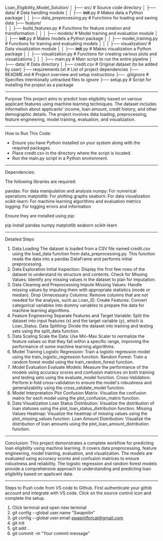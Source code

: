 
Loan_Eligibility_Model_Solution/
│
├── src/                                 # Source code directory
│   ├── data/                            # Data handling module
│   │   ├── __init__.py                  # Makes data a Python package
│   │   ├── data_preprocessing.py        # Functions for loading and saving data
    ├── feature/       
│   │   ├── build_features.py       # Functions for feature creation and transformation
│   │
│   ├── models/                          # Model training and evaluation module
│   │   ├── __init__.py                  # Makes models a Python package
│   │   ├── model_training.py            # Functions for training and evaluating models
│   │
│   ├── visualization/                   # Data visualization module
│   │   ├── __init__.py                  # Makes visualization a Python package
│   │   ├── visualization.py             # Functions for creating various plots and visualizations
│   │
│   ├── main.py                          # Main script to run the entire pipeline
│
├── data/                                # Data directory
│   ├── credit.csv                       # Original dataset (to be added by user)
├── requirements.txt                     # List of project dependencies
├── README.md                            # Project overview and setup instructions
├── .gitignore                           # Specifies intentionally untracked files to ignore
├── setup.py                             # Script for installing the project as a package

--------

Purpose
This project aims to predict loan eligibility based on various applicant features using machine learning techniques. The dataset includes information about applicants' income, loan amount, credit history, and other demographic details. The project involves data loading, preprocessing, feature engineering, model training, evaluation, and visualization.

---------

How to Run This Code:

 - Ensure you have Python installed on your system along with the required packages.
 - Place credit.csv in the directory where the script is located.
 - Run the main.py script in a Python environment.

---------

Dependencies:

The following libraries are required:

pandas: For data manipulation and analysis
numpy: For numerical operations
matplotlib: For plotting graphs
seaborn: For data visualization
scikit-learn: For machine learning algorithms and evaluation metrics
logging: For logging errors and information

Ensure they are installed using pip:

pip install pandas numpy matplotlib seaborn scikit-learn

------------

Detailed Steps
1. Data Loading
The dataset is loaded from a CSV file named credit.csv using the load_data function from data_preprocessing.py. This function reads the data into a pandas DataFrame and performs initial preprocessing.
2. Data Exploration
Initial Inspection: Display the first few rows of the dataset to understand its structure and contents.
Check for Missing Values: Identify any missing values in the dataset to plan for imputation.
3. Data Cleaning and Preprocessing
Impute Missing Values: Handle missing values by imputing them with appropriate statistics (mode or median).
Drop Unnecessary Columns: Remove columns that are not needed for the analysis, such as Loan_ID.
Create Features: Convert categorical variables into dummy variables to prepare the data for machine learning algorithms.
4. Feature Engineering
Separate Features and Target Variable: Split the dataset into input features (x) and the target variable (y), which is Loan_Status.
Data Splitting: Divide the dataset into training and testing sets using the split_data function.
5. Data Scaling
Scale the Data: Use Min-Max Scaler to normalize the feature values so that they fall within a specific range, improving the performance of some machine learning algorithms.
6. Model Training
Logistic Regression: Train a logistic regression model using the train_logistic_regression function.
Random Forest: Train a random forest model using the train_random_forest function.
7. Model Evaluation
Evaluate Models: Measure the performance of the models using accuracy scores and confusion matrices on both training and testing sets using the evaluate_model function.
Cross-Validation: Perform k-fold cross-validation to ensure the model's robustness and generalizability using the cross_validate_model function.
8. Model Interpretation
Plot Confusion Matrix: Visualize the confusion matrix for each model using the plot_confusion_matrix function.
9. Data Visualization
Loan Status Distribution: Visualize the distribution of loan statuses using the plot_loan_status_distribution function.
Missing Values Heatmap: Visualize the heatmap of missing values using the plot_missing_values function.
Loan Amount Distribution: Visualize the distribution of loan amounts using the plot_loan_amount_distribution function.

---------------

Conclusion:
This project demonstrates a complete workflow for predicting loan eligibility using machine learning. It covers data preprocessing, feature engineering, model training, evaluation, and visualization. The models are evaluated using accuracy scores and confusion matrices to ensure robustness and reliability. The logistic regression and random forest models provide a comprehensive approach to understanding and predicting loan eligibility based on applicant data.

---------------

Steps to Push code from VS code to Github.
First authenticate your githib account and integrate with VS code. Click on the source control icon and complete the setup.
1. Click terminal and open new terminal
2. git config --global user.name "Swapnilin"
3. git config --global user.email swapnilforcat@gmail.com
4. git init
5. git add .
6. git commit -m "Your commit message"